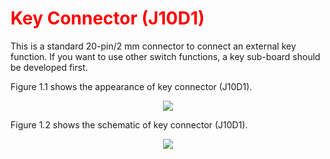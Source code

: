 <h1 style="color:red">
  Key Connector (J10D1)
</h1>


This is a standard 20-pin/2 mm connector to connect an external key function.
If you want to use other switch functions, a key sub-board should be developed first.  

Figure 1.1 shows the appearance of key connector (J10D1).
<p align="center"><img src="https://github.com/Topst-Dev/Documentation/assets/161264431/532c7e23-a640-4833-999f-37d53e95ab37"></p>  

Figure 1.2 shows the schematic of key connector (J10D1).
<p align="center"><img src="https://github.com/Topst-Dev/Documentation/assets/161264431/b69d8731-eb06-4788-a94d-26b4b95ff462"></p>  
